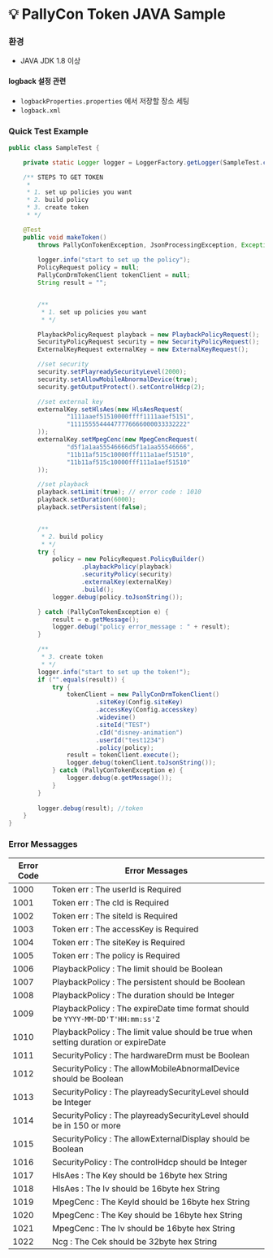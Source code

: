 # :bulb: PallyCon Token JAVA Sample



### 환경

- JAVA JDK 1.8 이상



#### logback 설정 관련

- `logbackProperties.properties` 에서 저장할 장소 세팅
- `logback.xml`





### Quick Test Example

```java
public class SampleTest {

    private static Logger logger = LoggerFactory.getLogger(SampleTest.class);

    /** STEPS TO GET TOKEN
     * 
     * 1. set up policies you want
     * 2. build policy
     * 3. create token
     * */

    @Test
    public void makeToken() 
        throws PallyConTokenException, JsonProcessingException, Exception {
        
        logger.info("start to set up the policy");
        PolicyRequest policy = null;
        PallyConDrmTokenClient tokenClient = null;
        String result = "";


        /**
         * 1. set up policies you want
         * */

        PlaybackPolicyRequest playback = new PlaybackPolicyRequest();
        SecurityPolicyRequest security = new SecurityPolicyRequest();
        ExternalKeyRequest externalKey = new ExternalKeyRequest();

        //set security
        security.setPlayreadySecurityLevel(2000);
        security.setAllowMobileAbnormalDevice(true);
        security.getOutputProtect().setControlHdcp(2);

        //set external key
        externalKey.setHlsAes(new HlsAesRequest(
                "1111aaef51510000ffff1111aaef5151",
                "11115555444477776666000033332222"
        ));
        externalKey.setMpegCenc(new MpegCencRequest(
                "d5f1a1aa55546666d5f1a1aa55546666",
                "11b11af515c10000fff111a1aef51510",
                "11b11af515c10000fff111a1aef51510"
        ));

        //set playback
        playback.setLimit(true); // error code : 1010
        playback.setDuration(6000);
        playback.setPersistent(false);


        /**
         * 2. build policy
         * */
        try {
            policy = new PolicyRequest.PolicyBuilder()
                    .playbackPolicy(playback)
                    .securityPolicy(security)
                    .externalKey(externalKey)
                    .build();
            logger.debug(policy.toJsonString());

        } catch (PallyConTokenException e) {
            result = e.getMessage();
            logger.debug("policy error_message : " + result);
        }

        /**
         * 3. create token
         * */
        logger.info("start to set up the token!");
        if ("".equals(result)) {
            try {
                tokenClient = new PallyConDrmTokenClient()
                        .siteKey(Config.siteKey)
                        .accessKey(Config.accesskey)
                        .widevine()
                        .siteId("TEST")
                        .cId("disney-animation")
                        .userId("test1234")
                        .policy(policy);
                result = tokenClient.execute();
                logger.debug(tokenClient.toJsonString());
            } catch (PallyConTokenException e) {
                logger.debug(e.getMessage());
            }
        }
        
        logger.debug(result); //token
    }
}
```









### Error Messagges

| Error Code | Error Messages                                               |
| ---------- | ------------------------------------------------------------ |
| 1000       | Token err : The userId is Required                           |
| 1001       | Token err : The cId is Required                              |
| 1002       | Token err : The siteId is Required                           |
| 1003       | Token err : The accessKey is Required                        |
| 1004       | Token err : The siteKey is Required                          |
| 1005       | Token err : The policy is Required                           |
| 1006       | PlaybackPolicy : The limit should be Boolean                 |
| 1007       | PlaybackPolicy : The persistent should be Boolean            |
| 1008       | PlaybackPolicy : The duration should be Integer              |
| 1009       | PlaybackPolicy : The expireDate time format should be `YYYY-MM-DD'T'HH:mm:ss'Z` |
| 1010       | PlaybackPolicy : The limit value should be true when setting duration or expireDate |
| 1011       | SecurityPolicy : The hardwareDrm must be Boolean             |
| 1012       | SecurityPolicy : The allowMobileAbnormalDevice should be Boolean |
| 1013       | SecurityPolicy : The playreadySecurityLevel should be Integer |
| 1014       | SecurityPolicy : The playreadySecurityLevel should be in 150 or more |
| 1015       | SecurityPolicy : The allowExternalDisplay should be Boolean  |
| 1016       | SecurityPolicy : The controlHdcp should be Integer           |
| 1017       | HlsAes : The Key should be 16byte hex String                 |
| 1018       | HlsAes : The Iv should be 16byte hex String                  |
| 1019       | MpegCenc : The KeyId should be 16byte hex String             |
| 1020       | MpegCenc : The Key should be 16byte hex String               |
| 1021       | MpegCenc : The Iv should be 16byte hex String                |
| 1022       | Ncg : The Cek should be 32byte hex String                    |